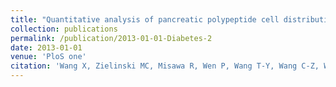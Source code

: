 ```yaml
---
title: "Quantitative analysis of pancreatic polypeptide cell distribution in the human pancreas."
collection: publications
permalink: /publication/2013-01-01-Diabetes-2
date: 2013-01-01
venue: 'PloS one'
citation: 'Wang X, Zielinski MC, Misawa R, Wen P, Wang T-Y, Wang C-Z, Witkowski P, Hara M. Quantitative analysis of pancreatic polypeptide cell distribution in the human pancreas. PloS one. 2013;8(1):e55501. '
---
```

 
